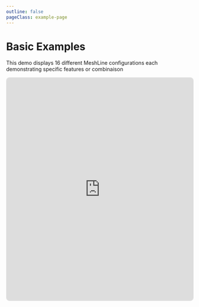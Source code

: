 ```yaml
---
outline: false
pageClass: example-page
---
```


# Basic Examples

This demo displays 16 different MeshLine configurations each demonstrating specific features or combinaison

<iframe src="https://meshlines.netlify.app/examples/basic?noUI" width="100%" height="600" style="border: 1px solid #ddd; border-radius: 8px;"></iframe>


<!-- ## How to make a reveal animation

This example include an animated reveal effects where lines draw in and out sequentially.

This effect is managed using discardFn to discard the value before/after two percentage uniforms.

```javascript
import { animate } from 'animejs'
import { uniform, Fn, step, uv } from 'three/tsl'
import { MeshLine } from 'makio-meshline'

// Create uniforms for animation control
const line = new MeshLine()
  .lines( circlePositions(64) )
  .closed( true )
  .needsUV( true )
  .color( 0xff3300 )

// Add animation uniforms
line.percent1 = uniform( 0 )
line.percent2 = uniform( 1 )

// Use discardFn to control line visibility
line.discardFn( Fn( () => {
  return 
    step( uv().x, line.percent1 ).mul(        // discard uv.x before percent1
    step( uv().x.oneMinus(), line.percent2 )  // discard uv.x after percent2
  ).lessThan( 0.00001 )
} ) )

// Animate the reveal
function animateReveal() {
  animate( line.percent1, {  duration: 1,  value: [-0.01, 1.01],  ease: 'easeOut'  } )
  animate( line.percent2, {  duration: 1,  value: [1.01, -0.01],  delay: 3,  ease: 'easeOut',
    onComplete: () => animateReveal() // Loop
  } )
}

animateReveal()
```

This technique uses TSL's `discardFn` hook with UV coordinates to progressively reveal/hide the line, creating smooth draw-in and draw-out effects.

**Note** the usage of `.needsUV( true )` to build the uv on the lines so we can access it in the discardFn we declared.
 -->
